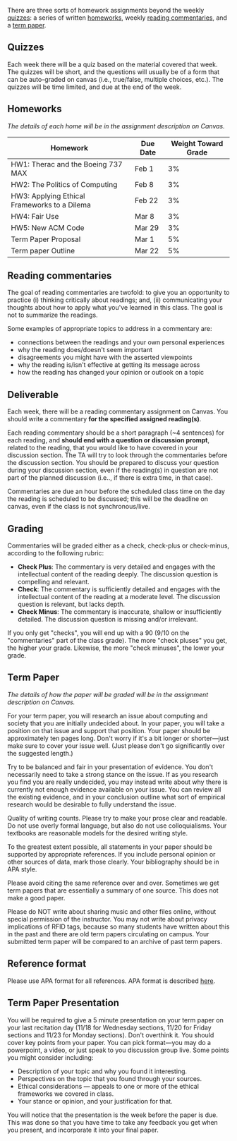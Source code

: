 There are three sorts of homework assignments beyond the weekly [quizzes](#quizzes): a series of written [homeworks](#homeworks), weekly [reading commentaries](#reading-commentaries), and a [term paper](#term-paper).

## Quizzes
Each week there will be a quiz based on the material covered that week.  The quizzes will be short, and the questions will usually be of a form that can be auto-graded on canvas (i.e., true/false, multiple choices, etc.).  The quizzes will be time limited, and due at the end of the week.

## Homeworks
_The details of each home will be in the assignment description on Canvas._

|Homework|Due Date|Weight Toward Grade|
|----|----|----|
|HW1: Therac and the Boeing 737 MAX|Feb 1|3%|
|HW2: The Politics of Computing|Feb 8|3%|
|HW3: Applying Ethical Frameworks to a Dilema|Feb 22|3%|
|HW4: Fair Use|Mar 8|3%|
|HW5: New ACM Code|Mar 29|3%|
|Term Paper Proposal|Mar 1|5%|
|Term paper Outline|Mar 22|5%|

## Reading commentaries
The goal of reading commentaries are twofold: to give you an opportunity to practice (i) thinking critically about readings; and, (ii) communicating your thoughts about how to apply what you've learned in this class. The goal is not to summarize the readings.

Some examples of appropriate topics to address in a commentary are:
- connections between the readings and your own personal experiences
- why the reading does/doesn't seem important
- disagreements you might have with the asserted viewpoints
- why the reading is/isn't effective at getting its message across
- how the reading has changed your opinion or outlook on a topic

## Deliverable
Each week, there will be a reading commentary assignment on Canvas. You should write a commentary **for the specified assigned reading(s)**.

Each reading commentary should be a short paragraph (~4 sentences) for each reading, and **should end with a question or discussion prompt**, related to the reading, that you would like to have covered in your discussion section.  The TA will try to look through the commentaries before the discussion section.  You should be prepared to discuss your question during your discussion section, even if the reading(s) in question are not part of the planned discussion (i.e.., if there is extra time, in that case).

Commentaries are due an hour before the scheduled class time on the day the reading is scheduled to be discussed; this will be the deadline on canvas, even if the class is not synchronous/live.

## Grading
Commentaries will be graded either as a check, check-plus or check-minus, according to the following rubric:
- **Check Plus**: The commentary is very detailed and engages with the intellectual content of the reading deeply. The discussion question is compelling and relevant.
- **Check**: The commentary is sufficiently detailed and engages with the intellectual content of the reading at a moderate level. The discussion question is relevant, but lacks depth.
- **Check Minus**: The commentary is inaccurate, shallow or insufficiently detailed. The discussion question is missing and/or irrelevant.

If you only get "checks", you will end up with a 90 (9/10 on the "commentaries" part of the class grade). The more "check pluses" you get, the higher your grade. Likewise, the more "check minuses", the lower your grade.

## Term Paper
_The details of how the paper will be graded will be in the assignment description on Canvas._

For your term paper, you will research an issue about computing and society that you are initially undecided about. In your paper, you will take a position on that issue and support that position. Your paper should be approximately ten pages long. Don't worry if it's a bit longer or shorter—just make sure to cover your issue well. (Just please don't go significantly over the suggested length.)

Try to be balanced and fair in your presentation of evidence. You don't necessarily need to take a strong stance on the issue. If as you research you find you are really undecided, you may instead write about why there is currently not enough evidence available on your issue. You can review all the existing evidence, and in your conclusion outline what sort of empirical research would be desirable to fully understand the issue.

Quality of writing counts. Please try to make your prose clear and readable. Do not use overly formal language, but also do not use colloquialisms. Your textbooks are reasonable models for the desired writing style.

To the greatest extent possible, all statements in your paper should be supported by appropriate references. If you include personal opinion or other sources of data, mark those clearly. Your bibliography should be in APA style.

Please avoid citing the same reference over and over. Sometimes we get term papers that are essentially a summary of one source. This does not make a good paper.

Please do NOT write about sharing music and other files online, without special permission of the instructor. You may not write about privacy implications of RFID tags, because so many students have written about this in the past and there are old term papers circulating on campus. Your submitted term paper will be compared to an archive of past term papers.

## Reference format
Please use APA format for all references. APA format is described [here](http://www.apastyle.org/).

## Term Paper Presentation
You will be required to give a 5 minute presentation on your term paper on your last recitation day (11/18 for Wednesday sections, 11/20 for Friday sections and 11/23 for Monday sections). Don't overthink it. You should cover key points from your paper. You can pick format—you may do a powerpoint, a video, or just speak to you discussion group live. Some points you might consider including: 
- Description of your topic and why you found it interesting.
- Perspectives on the topic that you found through your sources.
- Ethical considerations — appeals to one or more of the ethical frameworks we covered in class.
- Your stance or opinion, and your justification for that.

You will notice that the presentation is the week before the paper is due.  This was done so that you have time to take any feedback you get when you present, and incorporate it into your final paper.